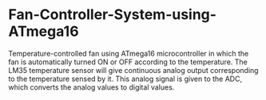 # Fan-Controller-System-using-ATmega16
Temperature-controlled fan using ATmega16 microcontroller in which the fan is automatically turned ON or OFF according to the temperature.
The LM35 temperature sensor will give continuous analog output
corresponding to the temperature sensed by it. This analog signal is given to the ADC,
which converts the analog values to digital values.
